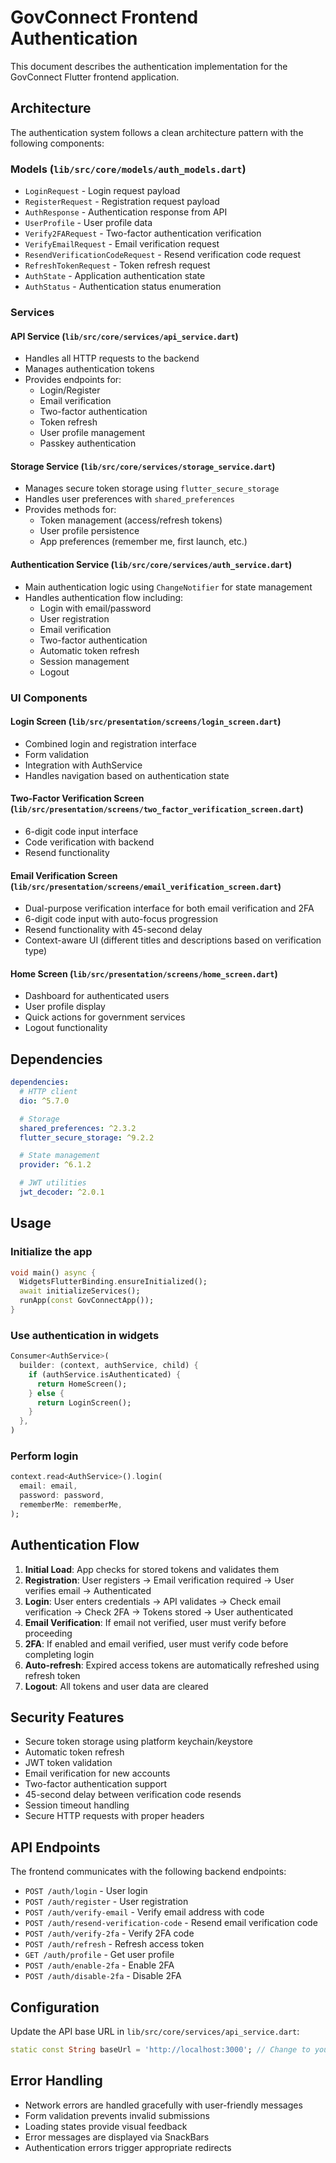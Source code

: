 # GovConnect Frontend Authentication

This document describes the authentication implementation for the GovConnect Flutter frontend application.

## Architecture

The authentication system follows a clean architecture pattern with the following components:

### Models (`lib/src/core/models/auth_models.dart`)

- `LoginRequest` - Login request payload
- `RegisterRequest` - Registration request payload
- `AuthResponse` - Authentication response from API
- `UserProfile` - User profile data
- `Verify2FARequest` - Two-factor authentication verification
- `VerifyEmailRequest` - Email verification request
- `ResendVerificationCodeRequest` - Resend verification code request
- `RefreshTokenRequest` - Token refresh request
- `AuthState` - Application authentication state
- `AuthStatus` - Authentication status enumeration

### Services

#### API Service (`lib/src/core/services/api_service.dart`)

- Handles all HTTP requests to the backend
- Manages authentication tokens
- Provides endpoints for:
  - Login/Register
  - Email verification
  - Two-factor authentication
  - Token refresh
  - User profile management
  - Passkey authentication

#### Storage Service (`lib/src/core/services/storage_service.dart`)

- Manages secure token storage using `flutter_secure_storage`
- Handles user preferences with `shared_preferences`
- Provides methods for:
  - Token management (access/refresh tokens)
  - User profile persistence
  - App preferences (remember me, first launch, etc.)

#### Authentication Service (`lib/src/core/services/auth_service.dart`)

- Main authentication logic using `ChangeNotifier` for state management
- Handles authentication flow including:
  - Login with email/password
  - User registration
  - Email verification
  - Two-factor authentication
  - Automatic token refresh
  - Session management
  - Logout

### UI Components

#### Login Screen (`lib/src/presentation/screens/login_screen.dart`)

- Combined login and registration interface
- Form validation
- Integration with AuthService
- Handles navigation based on authentication state

#### Two-Factor Verification Screen (`lib/src/presentation/screens/two_factor_verification_screen.dart`)

- 6-digit code input interface
- Code verification with backend
- Resend functionality

#### Email Verification Screen (`lib/src/presentation/screens/email_verification_screen.dart`)
- Dual-purpose verification interface for both email verification and 2FA
- 6-digit code input with auto-focus progression
- Resend functionality with 45-second delay
- Context-aware UI (different titles and descriptions based on verification type)

#### Home Screen (`lib/src/presentation/screens/home_screen.dart`)

- Dashboard for authenticated users
- User profile display
- Quick actions for government services
- Logout functionality

## Dependencies

```yaml
dependencies:
  # HTTP client
  dio: ^5.7.0

  # Storage
  shared_preferences: ^2.3.2
  flutter_secure_storage: ^9.2.2

  # State management
  provider: ^6.1.2

  # JWT utilities
  jwt_decoder: ^2.0.1
```

## Usage

### Initialize the app

```dart
void main() async {
  WidgetsFlutterBinding.ensureInitialized();
  await initializeServices();
  runApp(const GovConnectApp());
}
```

### Use authentication in widgets

```dart
Consumer<AuthService>(
  builder: (context, authService, child) {
    if (authService.isAuthenticated) {
      return HomeScreen();
    } else {
      return LoginScreen();
    }
  },
)
```

### Perform login

```dart
context.read<AuthService>().login(
  email: email,
  password: password,
  rememberMe: rememberMe,
);
```

## Authentication Flow

1. **Initial Load**: App checks for stored tokens and validates them
2. **Registration**: User registers → Email verification required → User verifies email → Authenticated
3. **Login**: User enters credentials → API validates → Check email verification → Check 2FA → Tokens stored → User authenticated
4. **Email Verification**: If email not verified, user must verify before proceeding
5. **2FA**: If enabled and email verified, user must verify code before completing login
6. **Auto-refresh**: Expired access tokens are automatically refreshed using refresh token
7. **Logout**: All tokens and user data are cleared

## Security Features

- Secure token storage using platform keychain/keystore
- Automatic token refresh
- JWT token validation
- Email verification for new accounts
- Two-factor authentication support
- 45-second delay between verification code resends
- Session timeout handling
- Secure HTTP requests with proper headers

## API Endpoints

The frontend communicates with the following backend endpoints:

- `POST /auth/login` - User login
- `POST /auth/register` - User registration  
- `POST /auth/verify-email` - Verify email address with code
- `POST /auth/resend-verification-code` - Resend email verification code
- `POST /auth/verify-2fa` - Verify 2FA code
- `POST /auth/refresh` - Refresh access token
- `GET /auth/profile` - Get user profile
- `POST /auth/enable-2fa` - Enable 2FA
- `POST /auth/disable-2fa` - Disable 2FA

## Configuration

Update the API base URL in `lib/src/core/services/api_service.dart`:

```dart
static const String baseUrl = 'http://localhost:3000'; // Change to your backend URL
```

## Error Handling

- Network errors are handled gracefully with user-friendly messages
- Form validation prevents invalid submissions
- Loading states provide visual feedback
- Error messages are displayed via SnackBars
- Authentication errors trigger appropriate redirects

